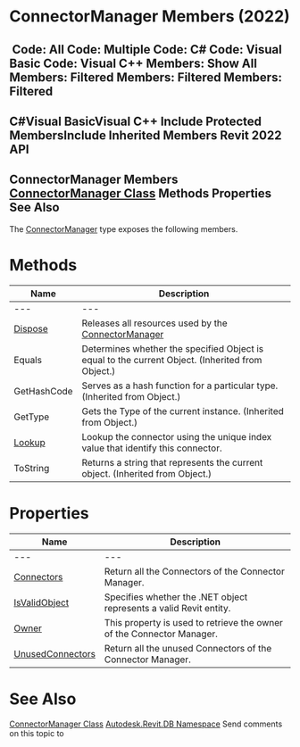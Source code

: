 # ConnectorManager Members (2022)

﻿
 Code: All Code: Multiple Code: C# Code: Visual Basic Code: Visual C++  Members: Show All Members: Filtered Members: Filtered Members: Filtered   
---  
C#Visual BasicVisual C++
Include Protected MembersInclude Inherited Members
Revit 2022 API  
---  
ConnectorManager Members  
[ConnectorManager Class](101a70f9-83f7-3fd1-746e-2c7b57d8b6fc.md "ConnectorManager Class") Methods Properties See Also  
---  
The [ConnectorManager](101a70f9-83f7-3fd1-746e-2c7b57d8b6fc.md "ConnectorManager Class") type exposes the following members.
# Methods
| Name | Description |
| --- | --- |
| --- | --- | --- |
| [Dispose](63d9af7e-70e9-613c-8423-4d6173061897.md "Dispose Method") | Releases all resources used by the [ConnectorManager](101a70f9-83f7-3fd1-746e-2c7b57d8b6fc.md "ConnectorManager Class") |
| Equals | Determines whether the specified Object is equal to the current Object. (Inherited from Object.) |
| GetHashCode | Serves as a hash function for a particular type.  (Inherited from Object.) |
| GetType | Gets the Type of the current instance. (Inherited from Object.) |
| [Lookup](346ec8af-1e85-6b68-6417-29a27a0d0978.md "Lookup Method") | Lookup the connector using the unique index value that identify this connector. |
| ToString | Returns a string that represents the current object. (Inherited from Object.) |

# Properties
| Name | Description |
| --- | --- |
| --- | --- | --- |
| [Connectors](ddefb4b0-881a-bb7a-6824-c610ac2d293b.md "Connectors Property") | Return all the Connectors of the Connector Manager. |
| [IsValidObject](812472ec-32fd-41ba-9e29-fdffad114786.md "IsValidObject Property") | Specifies whether the .NET object represents a valid Revit entity. |
| [Owner](606dbe85-2985-88c2-823e-f1e84d348bb5.md "Owner Property") | This property is used to retrieve the owner of the Connector Manager. |
| [UnusedConnectors](1cb54fcb-75c5-d09b-f4c3-026146fbd455.md "UnusedConnectors Property") | Return all the unused Connectors of the Connector Manager. |

# See Also
[ConnectorManager Class](101a70f9-83f7-3fd1-746e-2c7b57d8b6fc.md "ConnectorManager Class")
[Autodesk.Revit.DB Namespace](87546ba7-461b-c646-cbb1-2cb8f5bff8b2.md "Autodesk.Revit.DB Namespace")
Send comments on this topic to 